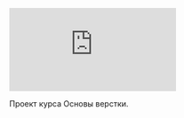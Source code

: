 ﻿![enter image description here](http://assets.nnm-club.ws/forum/image.php?link=http://s011.radikal.ru/i315/1608/62/599b776f9c19.jpg)

Проект курса Основы верстки.
